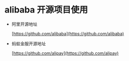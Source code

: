 # alibaba 开源项目使用

- 阿里开源地址

    [https://github.com/alibaba](https://github.com/alibaba)

- 蚂蚁金服开源地址

    [https://github.com/alipay](https://github.com/alipay)

